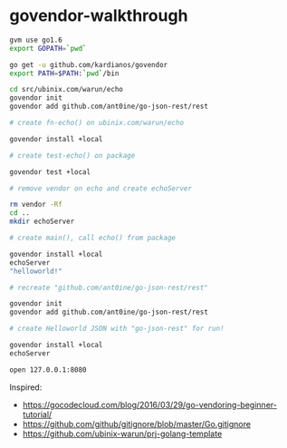 # govendor-walkthrough

```bash
gvm use go1.6
export GOPATH=`pwd`

go get -u github.com/kardianos/govendor
export PATH=$PATH:`pwd`/bin

cd src/ubinix.com/warun/echo
govendor init
govendor add github.com/ant0ine/go-json-rest/rest

# create fn-echo() on ubinix.com/warun/echo

govendor install +local

# create test-echo() on package

govendor test +local

# remove vendor on echo and create echoServer

rm vendor -Rf
cd ..
mkdir echoServer

# create main(), call echo() from package

govendor install +local
echoServer
"helloworld!"

# recreate "github.com/ant0ine/go-json-rest/rest"

govendor init
govendor add github.com/ant0ine/go-json-rest/rest

# create Helloworld JSON with "go-json-rest" for run!

govendor install +local
echoServer

open 127.0.0.1:8080

```

Inspired: 
* https://gocodecloud.com/blog/2016/03/29/go-vendoring-beginner-tutorial/
* https://github.com/github/gitignore/blob/master/Go.gitignore
* https://github.com/ubinix-warun/prj-golang-template